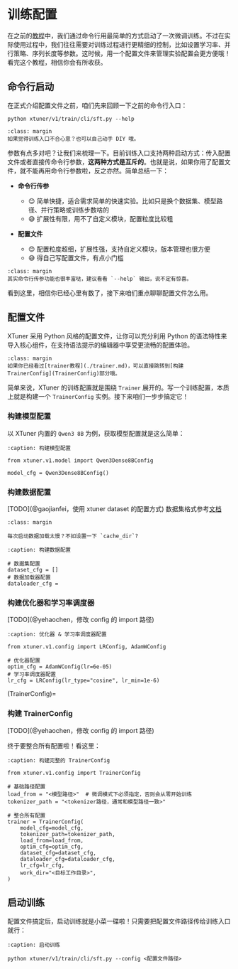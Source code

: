 # 训练配置

在之前的[教程](../../get_started/sft.md)中，我们通过命令行用最简单的方式启动了一次微调训练。不过在实际使用过程中，我们往往需要对训练过程进行更精细的控制，比如设置学习率、并行策略、序列长度等参数。这时候，用一个配置文件来管理实验配置会更方便哦！看完这个教程，相信你会有所收获。

## 命令行启动

在正式介绍配置文件之前，咱们先来回顾一下之前的命令行入口：

```{code-block} bash
python xtuner/v1/train/cli/sft.py --help
```

```{hint}
:class: margin
如果觉得训练入口不合心意？也可以自己动手 DIY 哦。
```

参数有点多对吧？让我们来梳理一下。目前训练入口支持两种启动方式：传入配置文件或者直接传命令行参数，**这两种方式是互斥的**。也就是说，如果你用了配置文件，就不能再用命令行参数啦，反之亦然。简单总结一下：

- **命令行传参**
  - 😊 简单快捷，适合需求简单的快速实验。比如只是换个数据集、模型路径、并行策略或训练步数啥的
  - 😅 扩展性有限，用不了自定义模块，配置粒度比较粗

- **配置文件**
  - 😊 配置粒度超细，扩展性强，支持自定义模块，版本管理也很方便
  - 😅 得自己写配置文件，有点小门槛

```{note}
:class: margin
其实命令行传参功能也很丰富哒，建议看看 `--help` 输出，说不定有惊喜。
```

看到这里，相信你已经心里有数了，接下来咱们重点聊聊配置文件怎么用。


## 配置文件

XTuner 采用 Python 风格的配置文件，让你可以充分利用 Python 的语法特性来导入核心组件，在支持语法提示的编辑器中享受更流畅的配置体验。

```{tip}
:class: margin
如果你已经看过[trainer教程](./trainer.md)，可以直接跳转到[构建 TrainerConfig](TrainerConfig)部分哦。
```

简单来说，XTuner 的训练配置就是围绕 `Trainer` 展开的。写一个训练配置，本质上就是构建一个 `TrainerConfig` 实例。接下来咱们一步步搞定它！

### 构建模型配置

以 XTuner 内置的 `Qwen3 8B` 为例，获取模型配置就是这么简单：

```{code-block} python
:caption: 构建模型配置

from xtuner.v1.model import Qwen3Dense8BConfig

model_cfg = Qwen3Dense8BConfig()
```

### 构建数据配置

[TODO](@gaojianfei，使用 xtuner dataset 的配置方式)
数据集格式参考[文档](../../get_started/sft.md#sft-dataset)

```{tip}
:class: margin

每次启动数据加载太慢？不如设置一下 `cache_dir`?
```

```{code-block} python
:caption: 构建数据配置

# 数据集配置
dataset_cfg = []
# 数据加载器配置  
dataloader_cfg = 
```

### 构建优化器和学习率调度器

[TODO](@yehaochen，修改 config 的 import 路径)

```{code-block} python
:caption: 优化器 & 学习率调度器配置

from xtuner.v1.config import LRConfig, AdamWConfig

# 优化器配置
optim_cfg = AdamWConfig(lr=6e-05)
# 学习率调度器配置
lr_cfg = LRConfig(lr_type="cosine", lr_min=1e-6)
```

(TrainerConfig)=
### 构建 TrainerConfig

[TODO](@yehaochen，修改 config 的 import 路径)

终于要整合所有配置啦！看这里：

```{code-block} python
:caption: 构建完整的 TrainerConfig

from xtuner.v1.config import TrainerConfig

# 基础路径配置
load_from = "<模型路径>"  # 微调模式下必须指定，否则会从零开始训练
tokenizer_path = "<tokenizer路径，通常和模型路径一致>"

# 整合所有配置
trainer = TrainerConfig(
    model_cfg=model_cfg,
    tokenizer_path=tokenizer_path,
    load_from=load_from,
    optim_cfg=optim_cfg,
    dataset_cfg=dataset_cfg,
    dataloader_cfg=dataloader_cfg,
    lr_cfg=lr_cfg,
    work_dir="<目标工作目录>",
)
```

## 启动训练

配置文件搞定后，启动训练就是小菜一碟啦！只需要把配置文件路径传给训练入口就行：

```{code-block} bash
:caption: 启动训练

python xtuner/v1/train/cli/sft.py --config <配置文件路径>
```
